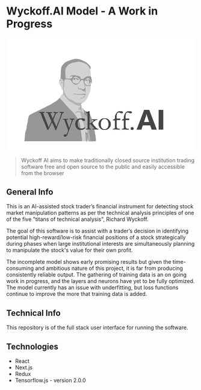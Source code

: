 # Wyckoff.AI Model - A Work in Progress

![alt text](https://github.com/AlexMGalvez/wyckoff-ai-website/blob/master/public/logo-large-light.png?raw=true)

> Wyckoff AI aims to make traditionally closed source institution trading software free and open source to the public and easily accessible from the browser

## General Info
This is an AI-assisted stock trader’s financial instrument for detecting stock market manipulation patterns as per the technical analysis principles of one of the five "titans of technical analysis", Richard Wyckoff. 

The goal of this software is to assist with a trader’s decision in identifying potential high-reward/low-risk financial positions of a stock strategically during phases when large institutional interests are simultaneously planning to manipulate the stock's value for their own profit.

The incomplete model shows early promising results but given the time-consuming and ambitious nature of this project, it is far from producing consistently reliable output. The gathering of training data is an on going work in progress, and the layers and neurons have yet to be fully optimized. The model currently has an issue with underfitting, but loss functions continue to improve the more that training data is added.

## Technical Info
This repository is of the full stack user interface for running the software.

## Technologies
* React
* Next.js
* Redux
* Tensorflow.js - version 2.0.0